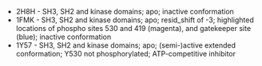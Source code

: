 * 2H8H - SH3, SH2 and kinase domains; apo; inactive conformation
* 1FMK - SH3, SH2 and kinase domains; apo; resid\_shift of -3; highlighted locations of phospho sites 530 and 419 (magenta), and gatekeeper site (blue); inactive conformation
* 1Y57 - SH3, SH2 and kinase domains; apo; (semi-)active extended conformation; Y530 not phosphorylated; ATP-competitive inhibitor
